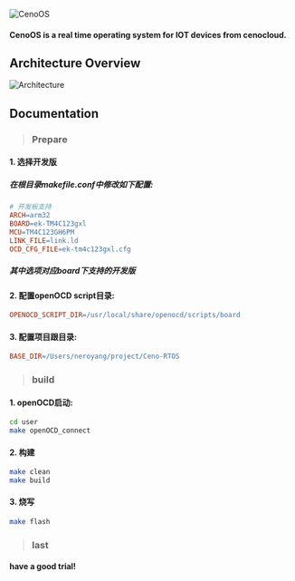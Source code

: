 ![CenoOS](https://raw.githubusercontent.com/CenoOS/Ceno-RTOS/master/docs/assets/twitter_header_photo_1.png)

#### CenoOS is a real time operating system for IOT devices from cenocloud.



## Architecture Overview

![Architecture](https://raw.githubusercontent.com/CenoOS/Ceno-RTOS/master/docs/assets/arch.png)



## Documentation

> ### Prepare

#### 1. 选择开发版

##### 在根目录makefile.conf中修改如下配置:

```makefile
# 开发板支持
ARCH=arm32
BOARD=ek-TM4C123gxl
MCU=TM4C123GH6PM
LINK_FILE=link.ld
OCD_CFG_FILE=ek-tm4c123gxl.cfg
```

##### 其中选项对应board下支持的开发版

#### 2. 配置openOCD script目录:

```makefile
OPENOCD_SCRIPT_DIR=/usr/local/share/openocd/scripts/board
```

#### 3. 配置项目跟目录:

```makefile
BASE_DIR=/Users/neroyang/project/Ceno-RTOS

```

> ### build

#### 1. openOCD启动:

```bash
cd user
make openOCD_connect
```

#### 2. 构建

```bash
make clean
make build
```

#### 3. 烧写

```bash
make flash
```

> ### last

#### have a good trial!